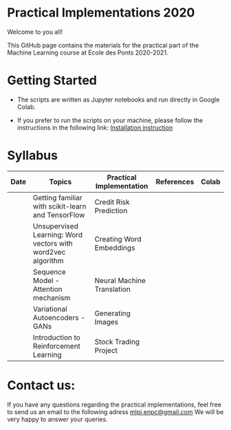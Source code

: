 # Practical Implementations 2020

Welcome to you all!

This GitHub page contains the materials for the practical part of the Machine Learning course at Ecole des Ponts 2020-2021.



# Getting Started
* The scripts are written as Jupyter notebooks and run directly in Google Colab.

* If you prefer to run the scripts on your machine, please follow the instructions in the following link: [Installation instruction](https://colab.research.google.com/drive/1GtAF3kuPGDhxRYacLVUMm5S8f1uBA_oM?usp=sharing)


# Syllabus

| Date  | Topics | Practical Implementation | References | Colab | 
|----------- | ----------- | ----------- | ----------- | ----------- |
| | Getting familiar with scikit-learn and TensorFlow | Credit Risk Prediction | | | 
| | Unsupervised Learning: Word vectors with word2vec algorithm | Creating Word Embeddings| | | 
| | Sequence Model - Attention mechanism | Neural Machine Translation | | | 
| | Variational Autoencoders - GANs | Generating Images | | |
| | Introduction to Reinforcement Learning | Stock Trading Project | | | 


# Contact us:
If you have any questions regarding the practical implementations, feel free to send us an email to the following adress mlpi.enpc@gmail.com
We will be very happy to answer your queries.
